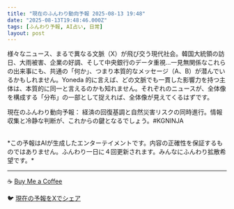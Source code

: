 ```yaml
---
title: "現在のふんわり動向予報 2025-08-13 19:48"
date: "2025-08-13T19:48:46.000Z"
tags: [ふんわり予報, AI占い, 日常]
layout: post
---
```


様々なニュース、まるで異なる文脈（X）が飛び交う現代社会。韓国大統領の訪日、大雨被害、企業の好調、そして中央銀行のデータ重視…一見無関係なこれらの出来事にも、共通の「何か」、つまり本質的なメッセージ（A、B）が潜んでいるかもしれません。Yoneda 的に言えば、どの文脈でも一貫した影響力を持つ主体は、本質的に同一と言えるのかも知れません。それぞれのニュースが、全体像を構成する「分布」の一部として捉えれば、全体像が見えてくるはずです。


現在のふんわり動向予報：
経済の回復基調と自然災害リスクの同時進行。情報収集と冷静な判断が、これからの鍵となるでしょう。#KGNINJA

<br>
*この予報はAIが生成したエンターテイメントです。内容の正確性を保証するものではありません。ふんわり一日に４回更新されます。みんなにふんわり拡散希望です。*

---
☕️ [Buy Me a Coffee](https://www.buymeacoffee.com/kgninja)

🐦 [現在の予報をXでシェア](https://twitter.com/intent/tweet?text=%E7%8F%BE%E5%9C%A8%E3%81%AE%E3%81%B5%E3%82%93%E3%82%8F%E3%82%8A%E4%BA%88%E5%A0%B1%3A%20%E3%80%8C%E6%A7%98%E3%80%85%E3%81%AA%E3%83%8B%E3%83%A5%E3%83%BC%E3%82%B9%E3%80%81%E3%81%BE%E3%82%8B%E3%81%A7%E7%95%B0%E3%81%AA%E3%82%8B%E6%96%87%E8%84%88%EF%BC%88X%EF%BC%89%E3%81%8C%E9%A3%9B%E3%81%B3%E4%BA%A4%E3%81%86%E7%8F%BE%E4%BB%A3%E7%A4%BE%E4%BC%9A%E3%80%82%E3%80%8D%23KGNINJA%20%E7%B6%9A%E3%81%8D%E3%81%AF%E3%83%96%E3%83%AD%E3%82%B0%E3%81%A7%EF%BC%81%F0%9F%91%87&url=https%3A%2F%2Fkg-ninja.github.io%2FFunwariyoso%2F)
